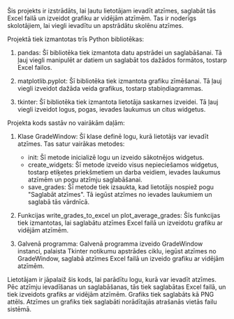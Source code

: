 Šis projekts ir izstrādāts, lai ļautu lietotājam ievadīt atzīmes, saglabāt tās Excel failā un izveidot grafiku ar vidējām atzīmēm. Tas ir noderīgs skolotājiem, lai viegli ievadītu un apstrādātu skolēnu atzīmes.

Projektā tiek izmantotas trīs Python bibliotēkas:

1. pandas: Šī bibliotēka tiek izmantota datu apstrādei un saglabāšanai. Tā ļauj viegli manipulēt ar datiem un saglabāt tos dažādos formātos, tostarp Excel failos.

2. matplotlib.pyplot: Šī bibliotēka tiek izmantota grafiku zīmēšanai. Tā ļauj viegli izveidot dažāda veida grafikus, tostarp stabiņdiagrammas.

3. tkinter: Šī bibliotēka tiek izmantota lietotāja saskarnes izveidei. Tā ļauj viegli izveidot logus, pogas, ievades laukumus un citus widgetus.

Projekta kods sastāv no vairākām daļām:

1. Klase GradeWindow: Šī klase definē logu, kurā lietotājs var ievadīt atzīmes. Tas satur vairākas metodes:
     - init: Šī metode inicializē logu un izveido sākotnējos widgetus.
     - create_widgets: Šī metode izveido visus nepieciešamos widgetus, tostarp etiķetes priekšmetiem un darba veidiem, ievades laukumus atzīmēm un pogu atzīmju saglabāšanai.
     - save_grades: Šī metode tiek izsaukta, kad lietotājs nospiež pogu "Saglabāt atzīmes". Tā iegūst atzīmes no ievades laukumiem un saglabā tās vārdnīcā.

2. Funkcijas write_grades_to_excel un plot_average_grades: Šīs funkcijas tiek izmantotas, lai saglabātu atzīmes Excel failā un izveidotu grafiku ar vidējām atzīmēm.

3. Galvenā programma: Galvenā programma izveido GradeWindow instanci, palaista Tkinter notikumu apstrādes ciklu, iegūst atzīmes no GradeWindow, saglabā atzīmes Excel failā un izveido grafiku ar vidējām atzīmēm. 

Lietotājam ir jāpalaiž šis kods, lai parādītu logu, kurā var ievadīt atzīmes. Pēc atzīmju ievadīšanas un saglabāšanas, tās tiek saglabātas Excel failā, un tiek izveidots grafiks ar vidējām atzīmēm. Grafiks tiek saglabāts kā PNG attēls. Atzīmes un grafiks tiek saglabāti norādītajās atrašanās vietās failu sistēmā.
